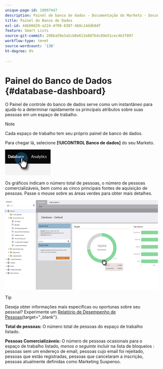 ```yaml
---
unique-page-id: 10097447
description: Painel de banco de dados - Documentação do Marketo - Documentação do produto
title: Painel do Banco de Dados
exl-id: 44b00d28-a224-4f09-8307-468c14ddb0df
feature: Smart Lists
source-git-commit: 208ba59e3a5cb8e613e887b4c89e51cec4b3f897
workflow-type: tm+mt
source-wordcount: '138'
ht-degree: 0%

---
```


# Painel do Banco de Dados {#database-dashboard}

O Painel de controle do banco de dados serve como um instantâneo para ajudá-lo a determinar rapidamente os principais atributos sobre suas pessoas em um espaço de trabalho.

>[!NOTE]
>
>Cada espaço de trabalho tem seu próprio painel de banco de dados.

Para chegar lá, selecione **[!UICONTROL Banco de dados]** do seu Marketo.

![](assets/database-dashboard-1.png)

Os gráficos indicam o número total de pessoas, o número de pessoas comercializáveis, bem como as cinco principais fontes de aquisição de pessoas. Passe o mouse sobre as áreas verdes para obter mais detalhes.

![](assets/database-dashboard-2.png)

>[!TIP]
>
>Deseja obter informações mais específicas ou oportunas sobre seu pessoal? Experimente um [Relatório de Desempenho de Pessoas](/help/marketo/product-docs/reporting/basic-reporting/report-types/people-performance-report.md){target="_blank"}.

**Total de pessoas:** O número total de pessoas do espaço de trabalho listado.

**Pessoas Comercializáveis:** O número de pessoas ocasionais para o espaço de trabalho listado, _menos o seguinte_ incluir na lista de bloqueios : pessoas sem um endereço de email, pessoas cujo email foi rejeitado, pessoas que estão registradas, pessoas que cancelaram a inscrição, pessoas atualmente definidas como Marketing Suspenso.
